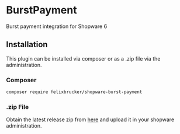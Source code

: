 # BurstPayment

Burst payment integration for Shopware 6

## Installation

This plugin can be installed via composer or as a .zip file via the administration.

### Composer

```bash
composer require felixbrucker/shopware-burst-payment
```

### .zip File

Obtain the latest release zip from [here](https://github.com/felixbrucker/shopware-burst-payment/releases/latest) and upload it in your shopware administration.
